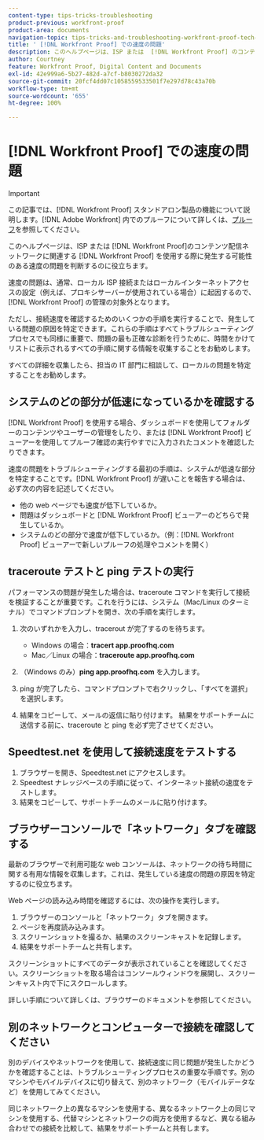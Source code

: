 ```yaml
---
content-type: tips-tricks-troubleshooting
product-previous: workfront-proof
product-area: documents
navigation-topic: tips-tricks-and-troubleshooting-workfront-proof-tech-corner
title: ' [!DNL Workfront Proof] での速度の問題'
description: このヘルプページは、ISP または  [!DNL Workfront Proof] のコンテンツ配信ネットワークに関連する  [!DNL Workfront Proof]  を使用する際に発生する可能性のある速度の問題を判断するのに役立ちます。
author: Courtney
feature: Workfront Proof, Digital Content and Documents
exl-id: 42e999a6-5b27-482d-a7cf-b8030272da32
source-git-commit: 20fcf4dd07c1058559533501f7e297d78c43a70b
workflow-type: tm+mt
source-wordcount: '655'
ht-degree: 100%

---
```


# [!DNL Workfront Proof] での速度の問題

>[!IMPORTANT]
>
>この記事では、[!DNL Workfront Proof] スタンドアロン製品の機能について説明します。[!DNL Adobe Workfront] 内でのプルーフについて詳しくは、[プルーフ](../../../review-and-approve-work/proofing/proofing.md)を参照してください。

このヘルプページは、ISP または [!DNL Workfront Proof]のコンテンツ配信ネットワークに関連する [!DNL Workfront Proof] を使用する際に発生する可能性のある速度の問題を判断するのに役立ちます。

速度の問題は、通常、ローカル ISP 接続またはローカルインターネットアクセスの設定（例えば、プロキシサーバーが使用されている場合）に起因するので、[!DNL Workfront Proof] の管理の対象外となります。

ただし、接続速度を確認するためのいくつかの手順を実行することで、発生している問題の原因を特定できます。これらの手順はすべてトラブルシューティングプロセスでも同様に重要で、問題の最も正確な診断を行うために、時間をかけてリストに表示されるすべての手順に関する情報を収集することをお勧めします。

すべての詳細を収集したら、担当の IT 部門に相談して、ローカルの問題を特定することをお勧めします。

## システムのどの部分が低速になっているかを確認する

[!DNL Workfront Proof] を使用する場合、ダッシュボードを使用してフォルダーのコンテンツやユーザーの管理をしたり、または [!DNL Workfront Proof] ビューアーを使用してプルーフ確認の実行やすでに入力されたコメントを確認したりできます。

速度の問題をトラブルシューティングする最初の手順は、システムが低速な部分を特定することです。[!DNL Workfront Proof] が遅いことを報告する場合は、必ず次の内容を記述してください。

* 他の web ページでも速度が低下しているか。
* 問題はダッシュボードと [!DNL Workfront Proof] ビューアーのどちらで発生しているか。
* システムのどの部分で速度が低下しているか。（例：[!DNL Workfront Proof] ビューアーで新しいプルーフの処理やコメントを開く）

## traceroute テストと ping テストの実行

パフォーマンスの問題が発生した場合は、traceroute コマンドを実行して接続を検証することが重要です。これを行うには、システム（Mac/Linux のターミナル）でコマンドプロンプトを開き、次の手順を実行します。

1. 次のいずれかを入力し、tracerout が完了するのを待ちます。

   * Windows の場合：**tracert app.proofhq.com**
   * Mac／Linux の場合：**traceroute app.proofhq.com**

1. （Windows のみ）**ping app.proofhq.com** を入力します。
1. ping が完了したら、コマンドプロンプトで右クリックし、「すべてを選択」を選択します。
1. 結果をコピーして、メールの返信に貼り付けます。
結果をサポートチームに送信する前に、traceroute と ping を必ず完了させてください。

## Speedtest.net を使用して接続速度をテストする

1. ブラウザーを開き、Speedtest.net にアクセスします。
1. Speedtest ナレッジベースの手順に従って、インターネット接続の速度をテストします。
1. 結果をコピーして、サポートチームのメールに貼り付けます。

## ブラウザーコンソールで「ネットワーク」タブを確認する

最新のブラウザーで利用可能な web コンソールは、ネットワークの待ち時間に関する有用な情報を収集します。これは、発生している速度の問題の原因を特定するのに役立ちます。

Web ページの読み込み時間を確認するには、次の操作を実行します。

1. ブラウザーのコンソールと「ネットワーク」タブを開きます。
1. ページを再度読み込みます。
1. スクリーンショットを撮るか、結果のスクリーンキャストを記録します。
1. 結果をサポートチームと共有します。

スクリーンショットにすべてのデータが表示されていることを確認してください。スクリーンショットを取る場合はコンソールウィンドウを展開し、スクリーンキャスト内で下にスクロールします。

詳しい手順について詳しくは、ブラウザーのドキュメントを参照してください。

## 別のネットワークとコンピューターで接続を確認してください

別のデバイスやネットワークを使用して、接続速度に同じ問題が発生したかどうかを確認することは、トラブルシューティングプロセスの重要な手順です。別のマシンやモバイルデバイスに切り替えて、別のネットワーク（モバイルデータなど）を使用してみてください。

同じネットワーク上の異なるマシンを使用する、異なるネットワーク上の同じマシンを使用する、代替マシンとネットワークの両方を使用するなど、異なる組み合わせでの接続を比較して、結果をサポートチームと共有します。
